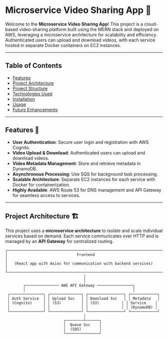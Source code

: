 # Microservice Video Sharing App 🎥

Welcome to the **Microservice Video Sharing App**! This project is a cloud-based video-sharing platform built using the MERN stack and deployed on AWS, leveraging a microservice architecture for scalability and efficiency. Authenticated users can upload and download videos, with each service hosted in separate Docker containers on EC2 instances.

---

## Table of Contents
- [Features](#features)
- [Project Architecture](#project-architecture)
- [Project Structure](#project-structure)
- [Technologies Used](#technologies-used)
- [Installation](#installation)
- [Usage](#usage)
- [Future Enhancements](#future-enhancements)

---

## Features 📌

- **User Authentication**: Secure user login and registration with AWS Cognito.
- **Video Upload & Download**: Authenticated users can upload and download videos.
- **Video Metadata Management**: Store and retrieve metadata in DynamoDB.
- **Asynchronous Processing**: Use SQS for background task processing.
- **Scalable Architecture**: Separate EC2 instances for each service with Docker for containerization.
- **Highly Available**: AWS Route 53 for DNS management and API Gateway for seamless access to services.

---

## Project Architecture 🏗️

This project uses a **microservice architecture** to isolate and scale individual services based on demand. Each service communicates over HTTP and is managed by an **API Gateway** for centralized routing.

```plaintext
┌───────────────────────────────────────────────────────────────────────┐
│                               Frontend                                │
│   (React app with Axios for communication with backend services)      │
└───────────────────────────────────────────────────────────────────────┘
                                   │
                                   │
        ┌─────────────── AWS API Gateway ────────────────┐
        │                                                │
 ┌───────────────┐ ┌──────────────┐ ┌────────────────┐ ┌────────────┐
 │ Auth Service  │ │ Upload Svc   │ │ Download Svc   │ │ Metadata   │
 │ (Cognito)     │ │ (S3)         │ │ (S3)          │ │ Service    │
 │               │ │              │ │               │ │ (DynamoDB) │
 └───────────────┘ └──────────────┘ └────────────────┘ └────────────┘
                                   │
                          ┌────────┴──────┐
                          │  Queue Svc    │
                          │  (SQS)        │
                          └───────────────┘
